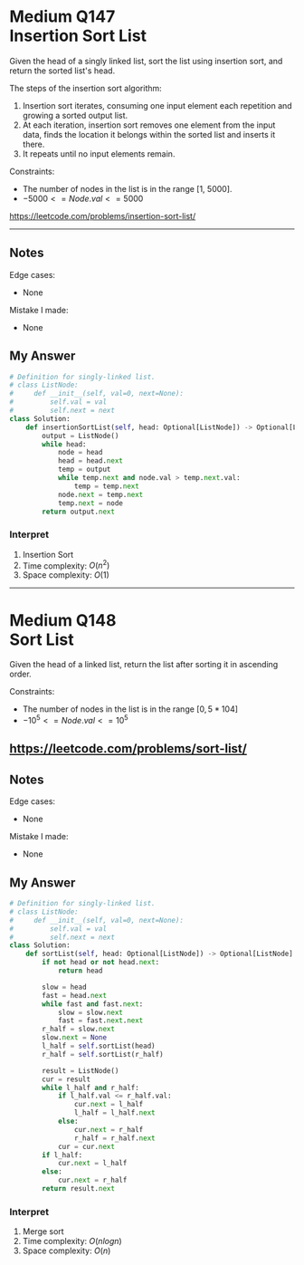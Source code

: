 # Medium Q147 <br> Insertion Sort List

Given the head of a singly linked list, sort the list using insertion sort, and return the sorted list's head.

The steps of the insertion sort algorithm:
1. Insertion sort iterates, consuming one input element each repetition and growing a sorted output list.
2. At each iteration, insertion sort removes one element from the input data, finds the location it belongs within the sorted list and inserts it there.
3. It repeats until no input elements remain.

Constraints:

* The number of nodes in the list is in the range [1, 5000].
* $-5000 <= Node.val <= 5000$

https://leetcode.com/problems/insertion-sort-list/

------------------------------
## Notes
Edge cases:
* None

Mistake I made:
* None

## My Answer
```Python
# Definition for singly-linked list.
# class ListNode:
#     def __init__(self, val=0, next=None):
#         self.val = val
#         self.next = next
class Solution:
    def insertionSortList(self, head: Optional[ListNode]) -> Optional[ListNode]:
        output = ListNode()
        while head:
            node = head
            head = head.next
            temp = output
            while temp.next and node.val > temp.next.val:
                temp = temp.next
            node.next = temp.next
            temp.next = node
        return output.next
```

### Interpret
1. Insertion Sort
2. Time complexity: $O(n^2)$
3. Space complexity: $O(1)$

------------------------------
# Medium Q148 <br> Sort List

Given the head of a linked list, return the list after sorting it in ascending order.

Constraints:
* The number of nodes in the list is in the range $[0, 5 * 104]$
* $-10^5 <= Node.val <= 10^5$

https://leetcode.com/problems/sort-list/
------------------------------
## Notes
Edge cases:
* None

Mistake I made:
* None

## My Answer
```Python
# Definition for singly-linked list.
# class ListNode:
#     def __init__(self, val=0, next=None):
#         self.val = val
#         self.next = next
class Solution:
    def sortList(self, head: Optional[ListNode]) -> Optional[ListNode]:
        if not head or not head.next:
            return head

        slow = head
        fast = head.next
        while fast and fast.next:
            slow = slow.next
            fast = fast.next.next
        r_half = slow.next
        slow.next = None
        l_half = self.sortList(head)
        r_half = self.sortList(r_half)

        result = ListNode()
        cur = result
        while l_half and r_half:
            if l_half.val <= r_half.val:
                cur.next = l_half
                l_half = l_half.next
            else:
                cur.next = r_half
                r_half = r_half.next
            cur = cur.next
        if l_half:
            cur.next = l_half
        else:
            cur.next = r_half
        return result.next
```

### Interpret
1. Merge sort
2. Time complexity: $O(nlogn)$
3. Space complexity: $O(n)$





